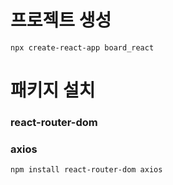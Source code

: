 # 프로젝트 생성
```
npx create-react-app board_react
```

# 패키지 설치
### react-router-dom
### axios
```
npm install react-router-dom axios
```